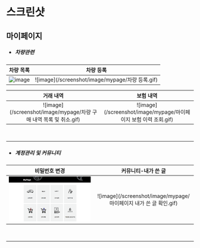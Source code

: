 # 스크린샷

## 마이페이지

- <h5>차량관련</h5>

| 차량 목록 | 차량 등록 |
|:----:|:----:|
|![image](/screenshot/image/mypage/마이페이지_차량목록(상세조회).gif)|![image](/screenshot/image/mypage/차량 등록.gif)|

| 거래 내역 | 보험 내역 |
|:----:|:----:|
|![image](/screenshot/image/mypage/차량 구매 내역 목록 및 취소.gif)|![image](/screenshot/image/mypage/마이페이지 보험 이력 조회.gif)|

<br/>
<hr>

- <h5>계정관리 및 커뮤니티</h5>

| 비밀번호 변경 | 커뮤니티-내가 쓴 글 |
|:----:|:----:|
|![image](/screenshot/image/mypage/MyPagePasswordReset.gif)|![image](/screenshot/image/mypage/마이페이지 내가 쓴 글 확인.gif)|

<br/>
<hr>

<br/>
